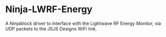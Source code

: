 Ninja-LWRF-Energy
=================

A Ninjablock driver to interface with the Lightwave RF Energy Monitor, via UDP packets to the JSJS Designs WiFi link. 
